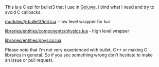 This is a C api for bullet3 that I use in 
[Goluwa](https://github.com/CapsAdmin/goluwa/). I bind what I need and try to avoid C callbacks.

[modules/lj-bullet3/init.lua](https://github.com/CapsAdmin/goluwa/blob/master/.base/lua/modules/lj-bullet3/init.lua) - low level wrapper for lua

[libraries/entities/components/physics.lua](https://github.com/CapsAdmin/goluwa/blob/master/.base/lua/libraries/entities/components/physics.lua) - high level wrapper

[libraries/entities/physics.lua](https://github.com/CapsAdmin/goluwa/blob/master/.base/lua/libraries/entities/physics.lua)


Please note that I'm not very experienced with bullet, C++ or making C libraries in general. So if you see something wrong don't hesitate to make an issue or pull request.
